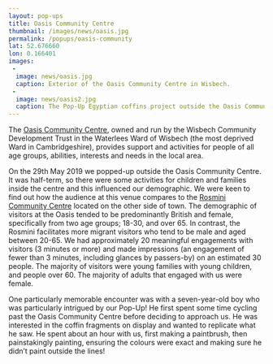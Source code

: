 ```yaml
---
layout: pop-ups
title: Oasis Community Centre
thumbnail: /images/news/oasis.jpg
permalink: /popups/oasis-community
lat: 52.676660
lon: 0.166401
images:
 -
  image: news/oasis.jpg
  caption: Exterior of the Oasis Community Centre in Wisbech.
 -
  image: news/oasis2.jpg
  caption: The Pop-Up Egyptian coffins project outside the Oasis Community Centre in Wisbech.
---
```

The [Oasis Community Centre](http://wisbechcommunitydevelopmenttrust.btck.co.uk/), owned and run by the Wisbech Community Development Trust in the Waterlees Ward of Wisbech (the most deprived Ward in Cambridgeshire), provides support and activities for people of all age groups, abilities, interests and needs in the local area. 

On the 29th May 2019 we popped-up outside the Oasis Community Centre. It was half-term, so there were some activities for children and families inside the centre and this influenced our demographic. We were keen to find out how the audience at this venue compares to the [Rosmini Community Centre](https://egyptiancoffins.org/pop-ups/rosmini-community) located on the other side of town. The demographic of visitors at the Oasis tended to be predominantly British and female, specifically from two age groups; 18-30, and over 65. In contrast, the Rosmini facilitates more migrant visitors who tend to be male and aged between 20-65. We had approximately 20 meaningful engagements with visitors (3 minutes or more) and made impressions (an engagement of fewer than 3 minutes, including glances by passers-by) on an estimated 30 people. The majority of visitors were young families with young children, and people over 60. The majority of adults that engaged with us were female. 

One particularly memorable encounter was with a seven-year-old boy who was particularly intrigued by our Pop-Up! He first spent some time cycling past the Oasis Community Centre before deciding to approach us. He was interested in the coffin fragments on display and wanted to replicate what he saw. He spent about an hour with us, first making a paintbrush, then painstakingly painting, ensuring the colours were exact and making sure he didn’t paint outside the lines! 

